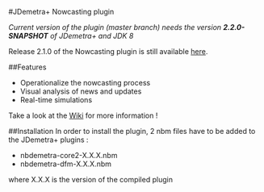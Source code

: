 #JDemetra+ Nowcasting plugin

_Current version of the plugin (master branch) needs the version **2.2.0-SNAPSHOT** of JDemetra+ and JDK 8_

Release 2.1.0 of the Nowcasting plugin is still available [here](https://github.com/nbbrd/jdemetra-nowcasting/releases/tag/v2.1.0).

##Features
- Operationalize the nowcasting process
- Visual analysis of news and updates
- Real-time simulations

Take a look at the [Wiki](https://github.com/nbbrd/jdemetra-nowcasting/wiki) for more information !

##Installation
In order to install the plugin, 2 nbm files have to be added to the JDemetra+ plugins :

- nbdemetra-core2-X.X.X.nbm
- nbdemetra-dfm-X.X.X.nbm

where X.X.X is the version of the compiled plugin
